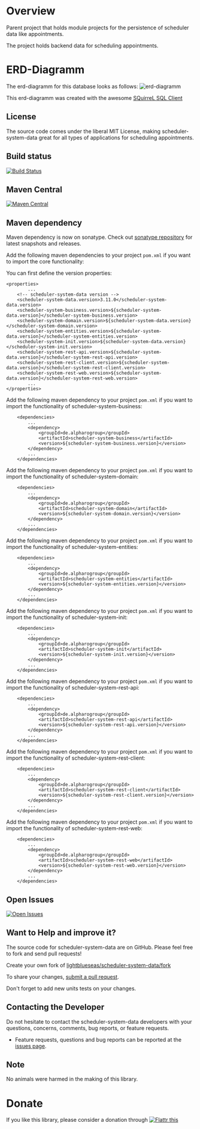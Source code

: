 # Overview

Parent project that holds module projects for the persistence of scheduler data like appointments.

The project holds backend data for scheduling appointments.

# ERD-Diagramm

The erd-diagramm for this database looks as follows: ![erd-diagramm]()

This erd-diagramm was created with the awesome [SQuirreL SQL Client](http://squirrel-sql.sourceforge.net/)

## License

The source code comes under the liberal MIT License, making scheduler-system-data great for all types of applications for scheduling appointments.

## Build status
[![Build Status](https://travis-ci.org/lightblueseas/scheduler-system-data.svg?branch=master)](https://travis-ci.org/lightblueseas/scheduler-system-data)

## Maven Central

[![Maven Central](https://maven-badges.herokuapp.com/maven-central/de.alpharogroup/scheduler-system-data/badge.svg)](https://maven-badges.herokuapp.com/maven-central/de.alpharogroup/scheduler-system-data)

## Maven dependency

Maven dependency is now on sonatype.
Check out [sonatype repository](https://oss.sonatype.org/index.html#nexus-search;gav~de.alpharogroup~scheduler-system-data~~~) for latest snapshots and releases.

Add the following maven dependencies to your project `pom.xml` if you want to import the core functionality:

You can first define the version properties:

	<properties>
			...
		<!-- scheduler-system-data version -->
		<scheduler-system-data.version>3.11.0</scheduler-system-data.version>
		<scheduler-system-business.version>${scheduler-system-data.version}</scheduler-system-business.version>
		<scheduler-system-domain.version>${scheduler-system-data.version}</scheduler-system-domain.version>
		<scheduler-system-entities.version>${scheduler-system-data.version}</scheduler-system-entities.version>
		<scheduler-system-init.version>${scheduler-system-data.version}</scheduler-system-init.version>
		<scheduler-system-rest-api.version>${scheduler-system-data.version}</scheduler-system-rest-api.version>
		<scheduler-system-rest-client.version>${scheduler-system-data.version}</scheduler-system-rest-client.version>
		<scheduler-system-rest-web.version>${scheduler-system-data.version}</scheduler-system-rest-web.version>
			...
	</properties>

Add the following maven dependency to your project `pom.xml` if you want to import the functionality of scheduler-system-business:

		<dependencies>
			...
			<dependency>
				<groupId>de.alpharogroup</groupId>
				<artifactId>scheduler-system-business</artifactId>
				<version>${scheduler-system-business.version}</version>
			</dependency>
			...
		</dependencies>

Add the following maven dependency to your project `pom.xml` if you want to import the functionality of scheduler-system-domain:

		<dependencies>
			...
			<dependency>
				<groupId>de.alpharogroup</groupId>
				<artifactId>scheduler-system-domain</artifactId>
				<version>${scheduler-system-domain.version}</version>
			</dependency>
			...
		</dependencies>

Add the following maven dependency to your project `pom.xml` if you want to import the functionality of scheduler-system-entities:

		<dependencies>
			...
			<dependency>
				<groupId>de.alpharogroup</groupId>
				<artifactId>scheduler-system-entities</artifactId>
				<version>${scheduler-system-entities.version}</version>
			</dependency>
			...
		</dependencies>

Add the following maven dependency to your project `pom.xml` if you want to import the functionality of scheduler-system-init:

		<dependencies>
			...
			<dependency>
				<groupId>de.alpharogroup</groupId>
				<artifactId>scheduler-system-init</artifactId>
				<version>${scheduler-system-init.version}</version>
			</dependency>
			...
		</dependencies>

Add the following maven dependency to your project `pom.xml` if you want to import the functionality of scheduler-system-rest-api:

		<dependencies>
			...
			<dependency>
				<groupId>de.alpharogroup</groupId>
				<artifactId>scheduler-system-rest-api</artifactId>
				<version>${scheduler-system-rest-api.version}</version>
			</dependency>
			...
		</dependencies>

Add the following maven dependency to your project `pom.xml` if you want to import the functionality of scheduler-system-rest-client:

		<dependencies>
			...
			<dependency>
				<groupId>de.alpharogroup</groupId>
				<artifactId>scheduler-system-rest-client</artifactId>
				<version>${scheduler-system-rest-client.version}</version>
			</dependency>
			...
		</dependencies>

Add the following maven dependency to your project `pom.xml` if you want to import the functionality of scheduler-system-rest-web:

		<dependencies>
			...
			<dependency>
				<groupId>de.alpharogroup</groupId>
				<artifactId>scheduler-system-rest-web</artifactId>
				<version>${scheduler-system-rest-web.version}</version>
			</dependency>
			...
		</dependencies>
		 
## Open Issues
[![Open Issues](https://img.shields.io/github/issues/astrapi69/scheduler-system-data.svg?style=flat)](https://github.com/astrapi69/scheduler-system-data/issues) 
		
## Want to Help and improve it? ###

The source code for scheduler-system-data are on GitHub. Please feel free to fork and send pull requests!

Create your own fork of [lightblueseas/scheduler-system-data/fork](https://github.com/lightblueseas/scheduler-system-data/fork)

To share your changes, [submit a pull request](https://github.com/lightblueseas/scheduler-system-data/pull/new/master).

Don't forget to add new units tests on your changes.

## Contacting the Developer

Do not hesitate to contact the scheduler-system-data developers with your questions, concerns, comments, bug reports, or feature requests.
- Feature requests, questions and bug reports can be reported at the [issues page](https://github.com/lightblueseas/scheduler-system-data/issues).

## Note

No animals were harmed in the making of this library.

# Donate

If you like this library, please consider a donation through 
<a href="https://flattr.com/submit/auto?fid=r7vp62&url=https%3A%2F%2Fgithub.com%2Flightblueseas%2Fscheduler-system-data" target="_blank">
<img src="http://button.flattr.com/flattr-badge-large.png" alt="Flattr this" title="Flattr this" border="0">
</a>
